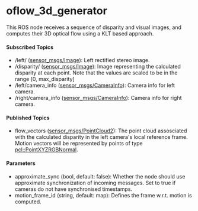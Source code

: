 oflow_3d_generator
==================

This ROS node receives a sequence of disparity and visual images, and computes their 3D optical flow using a KLT based approach. 

#### Subscribed Topics

- <stereo>/left/<image> ([sensor_msgs/Image](http://docs.ros.org/api/sensor_msgs/html/msg/Image.html)): Left rectified stereo image.
- <stereo>/disparity/<image> ([sensor_msgs/Image](http://docs.ros.org/api/sensor_msgs/html/msg/Image.html)): Image representing the calculated disparity at each point. Note that the values are scaled to be in the range [0, max_disparity]
- <stereo>/left/camera_info ([sensor_msgs/CameraInfo](http://docs.ros.org/api/sensor_msgs/html/msg/CameraInfo.html)): Camera info for left camera.
- <stereo>/right/camera_info ([sensor_msgs/CameraInfo](http://docs.ros.org/api/sensor_msgs/html/msg/CameraInfo.html)): Camera info for right camera.

#### Published Topics

- flow_vectors ([sensor_msgs/PointCloud2](http://docs.ros.org/api/sensor_msgs/html/msg/PointCloud2.html)): The point cloud assosciated with the calculated disparity in the left camera's local reference frame. Motion vectors will be represented by points of type [pcl::PointXYZRGBNormal](http://docs.pointclouds.org/1.7.0/structpcl_1_1_point_x_y_z_r_g_b_normal.html).

#### Parameters

- approximate_sync (bool, default: false): Whether the node should use approximate synchronization of incoming messages. Set to true if cameras do not have synchronised timestamps.
- motion_frame_id (string, default: map): Defines the frame w.r.t. motion is computed.
